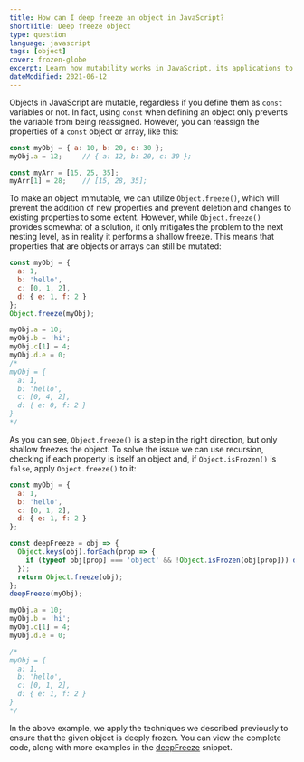 ```yaml
---
title: How can I deep freeze an object in JavaScript?
shortTitle: Deep freeze object
type: question
language: javascript
tags: [object]
cover: frozen-globe
excerpt: Learn how mutability works in JavaScript, its applications to objects and how you can properly freeze them to make them constant.
dateModified: 2021-06-12
---
```


Objects in JavaScript are mutable, regardless if you define them as `const` variables or not. In fact, using `const` when defining an object only prevents the variable from being reassigned. However, you can reassign the properties of a `const` object or array, like this:

```js
const myObj = { a: 10, b: 20, c: 30 };
myObj.a = 12;     // { a: 12, b: 20, c: 30 };

const myArr = [15, 25, 35];
myArr[1] = 28;    // [15, 28, 35];
```

To make an object immutable, we can utilize `Object.freeze()`, which will prevent the addition of new properties and prevent deletion and changes to existing properties to some extent. However, while `Object.freeze()` provides somewhat of a solution, it only mitigates the problem to the next nesting level, as in reality it performs a shallow freeze. This means that properties that are objects or arrays can still be mutated:

```js
const myObj = {
  a: 1,
  b: 'hello',
  c: [0, 1, 2],
  d: { e: 1, f: 2 }
};
Object.freeze(myObj);

myObj.a = 10;
myObj.b = 'hi';
myObj.c[1] = 4;
myObj.d.e = 0;
/*
myObj = {
  a: 1,
  b: 'hello',
  c: [0, 4, 2],
  d: { e: 0, f: 2 }
}
*/
```

As you can see, `Object.freeze()` is a step in the right direction, but only shallow freezes the object. To solve the issue we can use recursion, checking if each property is itself an object and, if `Object.isFrozen()` is `false`, apply `Object.freeze()` to it:

```js
const myObj = {
  a: 1,
  b: 'hello',
  c: [0, 1, 2],
  d: { e: 1, f: 2 }
};

const deepFreeze = obj => {
  Object.keys(obj).forEach(prop => {
    if (typeof obj[prop] === 'object' && !Object.isFrozen(obj[prop])) deepFreeze(obj[prop]);
  });
  return Object.freeze(obj);
};
deepFreeze(myObj);

myObj.a = 10;
myObj.b = 'hi';
myObj.c[1] = 4;
myObj.d.e = 0;

/*
myObj = {
  a: 1,
  b: 'hello',
  c: [0, 1, 2],
  d: { e: 1, f: 2 }
}
*/
```

In the above example, we apply the techniques we described previously to ensure that the given object is deeply frozen. You can view the complete code, along with more examples in the [deepFreeze](/js/s/deep-freeze) snippet.
